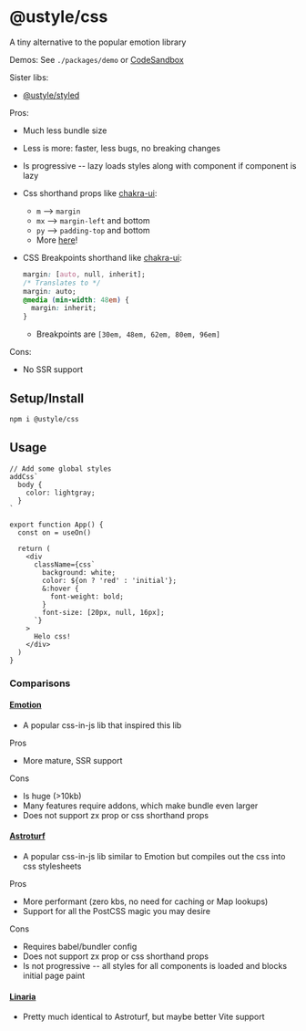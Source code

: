 # @ustyle/css

A tiny alternative to the popular emotion library

Demos: See `./packages/demo` or [CodeSandbox](https://codesandbox.io/s/64r9px?file=/src/App.tsx)

Sister libs:

- [@ustyle/styled](https://www.npmjs.com/package/@ustyle/styled)

Pros:

- Much less bundle size
- Less is more: faster, less bugs, no breaking changes
- Is progressive -- lazy loads styles along with component if component is lazy
- Css shorthand props like [chakra-ui](https://chakra-ui.com/docs/styled-system/style-props):
  - `m` --> `margin`
  - `mx` --> `margin-left` and bottom
  - `py` --> `padding-top` and bottom
  - More [here](https://github.com/bdombro/ustyle/blob/65bf012086760b7e481a4064f3be8aea6a098b91/packages/css/src/index.ts#L73)!
- CSS Breakpoints shorthand like [chakra-ui](https://chakra-ui.com/docs/styled-system/responsive-styles):

  ```css
  margin: [auto, null, inherit];
  /* Translates to */
  margin: auto;
  @media (min-width: 48em) {
    margin: inherit;
  }
  ```

  - Breakpoints are `[30em, 48em, 62em, 80em, 96em]`

Cons:

- No SSR support

## Setup/Install

```bash
npm i @ustyle/css
```

## Usage

```tsx
// Add some global styles
addCss`
  body {
    color: lightgray;
  }
`

export function App() {
  const on = useOn()

  return (
    <div
      className={css`
        background: white;
        color: ${on ? 'red' : 'initial'};
        &:hover {
          font-weight: bold;
        }
        font-size: [20px, null, 16px];
      `}
    >
      Helo css!
    </div>
  )
}
```

### Comparisons

#### [Emotion](https://emotion.sh/docs/introduction)

- A popular css-in-js lib that inspired this lib

Pros

- More mature, SSR support

Cons

- Is huge (>10kb)
- Many features require addons, which make bundle even larger
- Does not support zx prop or css shorthand props

#### [Astroturf](https://astroturfcss.github.io/astroturf/)

- A popular css-in-js lib similar to Emotion but compiles out the css into css stylesheets

Pros

- More performant (zero kbs, no need for caching or Map lookups)
- Support for all the PostCSS magic you may desire

Cons

- Requires babel/bundler config
- Does not support zx prop or css shorthand props
- Is not progressive -- all styles for all components is loaded and blocks initial page paint

#### [Linaria](https://linaria.dev/)

- Pretty much identical to Astroturf, but maybe better Vite support
